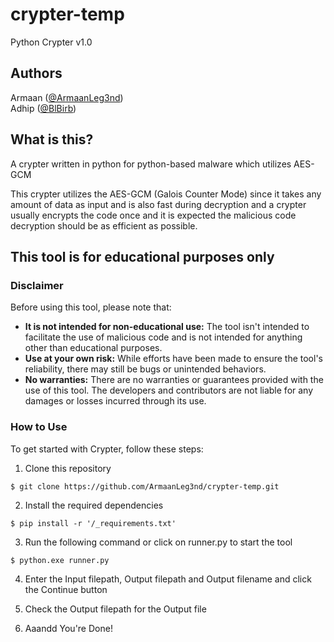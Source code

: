 # crypter-temp
Python Crypter v1.0

## Authors

Armaan ([@ArmaanLeg3nd](https://github.com/ArmaanLeg3nd))<br>
Adhip ([@BlBirb](https://github.com/BlBirb))

## What is this?
A crypter written in python for python-based malware which utilizes AES-GCM

This crypter utilizes the AES-GCM (Galois Counter Mode) since it takes any amount of data as input and is also fast during decryption and a crypter usually encrypts the code once and it is expected the malicious code decryption should be as efficient as possible.

## This tool is for educational purposes only

### Disclaimer
Before using this tool, please note that:

- <b>It is not intended for non-educational use:</b> The tool isn't intended to facilitate the use of malicious code and is not intended for anything other than educational purposes.
- <b>Use at your own risk:</b> While efforts have been made to ensure the tool's reliability, there may still be bugs or unintended behaviors.
- <b>No warranties:</b> There are no warranties or guarantees provided with the use of this tool. The developers and contributors are not liable for any damages or losses incurred through its use.


### How to Use

To get started with Crypter, follow these steps:

1. Clone this repository
```shell
$ git clone https://github.com/ArmaanLeg3nd/crypter-temp.git
```

2. Install the required dependencies

```shell
$ pip install -r '/_requirements.txt'
```

3. Run the following command or click on runner.py to start the tool

```shell
$ python.exe runner.py
```

4. Enter the Input filepath, Output filepath and Output filename and click the Continue button

5. Check the Output filepath for the Output file
6. Aaandd You're Done!
